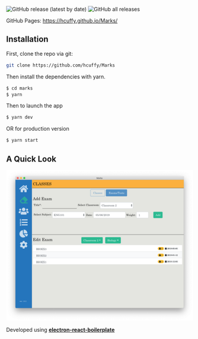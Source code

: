 ![GitHub release (latest by date)](https://img.shields.io/github/v/release/hcuffy/Marks?color=green&style=for-the-badge)
![GitHub all releases](https://img.shields.io/github/downloads/hcuffy/Marks/total?color=blue&style=for-the-badge)

GitHub Pages: https://hcuffy.github.io/Marks/


## Installation

First, clone the repo via git:

```bash
git clone https://github.com/hcuffy/Marks
```

Then install the dependencies with yarn.

```bash
$ cd marks
$ yarn
```

Then to launch the app

```bash
$ yarn dev
```

OR for production version

```bash
$ yarn start
```

## A Quick Look


  <img alt="Example Image" src="./.erb/img/app.png" />


Developed using [**electron-react-boilerplate**](https://github.com/electron-react-boilerplate/electron-react-boilerplate)
